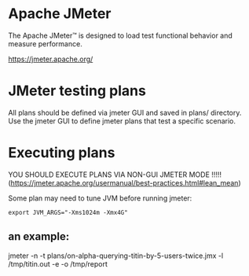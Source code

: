 # Apache JMeter

The Apache JMeter™ is designed to load test functional behavior and measure performance.

https://jmeter.apache.org/

# JMeter testing plans

All plans should be defined via jmeter GUI and saved in plans/ directory.
Use the jmeter GUI to define jmeter plans that test a specific scenario.

# Executing plans

YOU SHOULD EXECUTE PLANS VIA NON-GUI JMETER MODE !!!!! (https://jmeter.apache.org/usermanual/best-practices.html#lean_mean)

Some plan may need to tune JVM before running jmeter:

`export JVM_ARGS="-Xms1024m -Xmx4G"`

## an example:

jmeter -n -t plans/on-alpha-querying-titin-by-5-users-twice.jmx -l /tmp/titin.out -e -o /tmp/report

